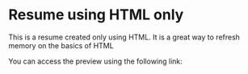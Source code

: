 # Resume using HTML only

This is a resume created only using HTML. It is a great way to refresh memory on the basics of HTML 

You can access the preview using the following link: 
